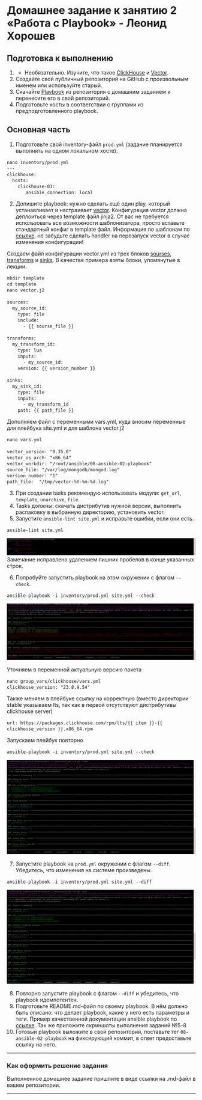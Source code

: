 # Домашнее задание к занятию 2 «Работа с Playbook» - Леонид Хорошев

## Подготовка к выполнению

1. * Необязательно. Изучите, что такое [ClickHouse](https://www.youtube.com/watch?v=fjTNS2zkeBs) и [Vector](https://www.youtube.com/watch?v=CgEhyffisLY).
2. Создайте свой публичный репозиторий на GitHub с произвольным именем или используйте старый.
3. Скачайте [Playbook](./playbook/) из репозитория с домашним заданием и перенесите его в свой репозиторий.
4. Подготовьте хосты в соответствии с группами из предподготовленного playbook.

## Основная часть

1. Подготовьте свой inventory-файл `prod.yml` (задание планируется выполнять на одном локальном хосте).
```
nano inventory/prod.yml
---
clickhouse:
  hosts:
    clickhouse-01:
       ansible_connection: local
```
2. Допишите playbook: нужно сделать ещё один play, который устанавливает и настраивает [vector](https://vector.dev). Конфигурация vector должна деплоиться через template файл jinja2. От вас не требуется использовать все возможности шаблонизатора, просто вставьте стандартный конфиг в template файл. Информация по шаблонам по [ссылке](https://www.dmosk.ru/instruktions.php?object=ansible-nginx-install). не забудьте сделать handler на перезапуск vector в случае изменения конфигурации!

Создаем файл конфигурации vector.yml из трех блоков [sourses](https://vector.dev/docs/reference/configuration/sources/), [transforms](https://vector.dev/docs/reference/configuration/transforms/) и [sinks](https://vector.dev/docs/reference/configuration/sinks/). В качестве примера взяты блоки, упомянутые в лекции.

```
mkdir template
cd template
nano vector.j2

sources:
  my_source_id:
    type: file
    include:
      - {{ sourse_file }}

transforms:
  my_transform_id:
    type: lua
    inputs:
      - my_source_id:
    version: {{ version_number }}

sinks:
  my_sink_id:
    type: file
    inputs:
      - my_transform_id
    path: {{ path_file }}
```

Дополняем файл с переменными vars.yml, куда вносим переменные для плейбука site.yml и для шаблона vector.j2
```
nano vars.yml

vector_version: "0.35.0"
vector_os_arch: "x86_64"
vector_workdir: "/root/ansible/08-ansible-02-playbook"
source_file: "/var/log/mongodb/mongod.log"
version_number: "1" 
path_file:  "/tmp/vector-%Y-%m-%d.log"
```

3. При создании tasks рекомендую использовать модули: `get_url`, `template`, `unarchive`, `file`.
4. Tasks должны: скачать дистрибутив нужной версии, выполнить распаковку в выбранную директорию, установить vector.
5. Запустите `ansible-lint site.yml` и исправьте ошибки, если они есть.
```
ansible-lint site.yml
```
 ![Alt text](https://github.com/LeonidKhoroshev/mnt-homeworks/blob/MNT-video/08-ansible-02-playbook/screenshots/ansible1.png)
Замечание исправлено удалением лишних пробелов в конце указанных строк.

6. Попробуйте запустить playbook на этом окружении с флагом `--check`.
```
ansible-playbook -i inventory/prod.yml site.yml --check
```
 ![Alt text](https://github.com/LeonidKhoroshev/mnt-homeworks/blob/MNT-video/08-ansible-02-playbook/screenshots/ansible2.png)

Уточняем в переменной актуальную версию пакета
```
nano group_vars/clickhouse/vars.yml
clickhouse_version: "23.8.9.54"
```
Также меняем в плейбуке ссылку на корректную (вместо директории stable указываем lts, так как в первой отсутствуют дистрибутивы clickhouse server)
```
url: https://packages.clickhouse.com/rpm/lts/{{ item }}-{{ clickhouse_version }}.x86_64.rpm
```

Запускаем плейбук повторно
```
ansible-playbook -i inventory/prod.yml site.yml --check
```
 ![Alt text](https://github.com/LeonidKhoroshev/mnt-homeworks/blob/MNT-video/08-ansible-02-playbook/screenshots/ansible3.png)

7. Запустите playbook на `prod.yml` окружении с флагом `--diff`. Убедитесь, что изменения на системе произведены.
```
ansible-playbook -i inventory/prod.yml site.yml --diff
```
![Alt text](https://github.com/LeonidKhoroshev/mnt-homeworks/blob/MNT-video/08-ansible-02-playbook/screenshots/ansible4.png) 
  
8. Повторно запустите playbook с флагом `--diff` и убедитесь, что playbook идемпотентен.
9. Подготовьте README.md-файл по своему playbook. В нём должно быть описано: что делает playbook, какие у него есть параметры и теги. Пример качественной документации ansible playbook по [ссылке](https://github.com/opensearch-project/ansible-playbook). Так же приложите скриншоты выполнения заданий №5-8
10. Готовый playbook выложите в свой репозиторий, поставьте тег `08-ansible-02-playbook` на фиксирующий коммит, в ответ предоставьте ссылку на него.

---

### Как оформить решение задания

Выполненное домашнее задание пришлите в виде ссылки на .md-файл в вашем репозитории.

---
